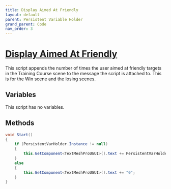 ```yaml
---
title: Display Aimed At Friendly
layout: default
parent: Persistent Variable Holder
grand_parent: Code
nav_order: 3
---
```


# [Display Aimed At Friendly](https://github.com/joshberger5/Temptare/blob/second/Assets/DisplayAimedAtFriendly.cs)
This script appends the number of times the user aimed at friendly targets in the Training Course scene to the message the script is attached to. This is for the Win scene and the losing scenes.

## Variables
This script has no variables.

## Methods
```csharp
void Start()
{   
    if (PersistentVarHolder.Instance != null)
    {
        this.GetComponent<TextMeshProUGUI>().text += PersistentVarHolder.Instance.aimedAtFriendlyCount.ToString();
    }
    else
    {
        this.GetComponent<TextMeshProUGUI>().text += "0";
    }
}
```

